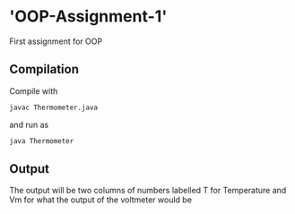 # 'OOP-Assignment-1'
First assignment for OOP

## Compilation

Compile with
```bash
javac Thermometer.java
```
and run as
```bash
java Thermometer
```
## Output
The output will be two columns of numbers labelled T for Temperature and Vm for what the output of the voltmeter would be